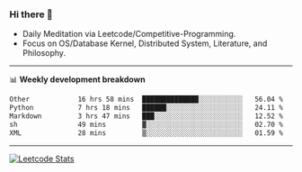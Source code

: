 ### Hi there 👋
* Daily Meditation via Leetcode/Competitive-Programming.
* Focus on OS/Database Kernel, Distributed System, Literature, and Philosophy.

-------

📊 **Weekly development breakdown**
<!--START_SECTION:waka-->

```txt
Other            16 hrs 58 mins  ██████████████░░░░░░░░░░░   56.04 %
Python           7 hrs 18 mins   ██████░░░░░░░░░░░░░░░░░░░   24.11 %
Markdown         3 hrs 47 mins   ███░░░░░░░░░░░░░░░░░░░░░░   12.52 %
sh               49 mins         ▓░░░░░░░░░░░░░░░░░░░░░░░░   02.70 %
XML              28 mins         ▒░░░░░░░░░░░░░░░░░░░░░░░░   01.59 %
```

<!--END_SECTION:waka-->

-------

[![Leetcode Stats](https://leetcard.jacoblin.cool/hzhang413?font=Fira+Mono)](https://leetcode.com/hzhang413)
<!-- ![image](./cyberpunk-ghost-in-the-shell.gif)
![image](./gis-archive.png) -->
